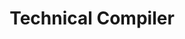 ---
layout: post
weight: 500
name: Kamonchanok Sirikan
title: Technical Compiler
status: executive
img: /assets/images/members/ice.jpg
email: siang [at] alumni.ubc.ca
biography: >
  Ice is a recent graduate from the Chemcial and Biological Engineering department at UBC. She is currently in the masters program.
linkedin: https://www.linkedin.com/in/c-siang-lim-98535048
---